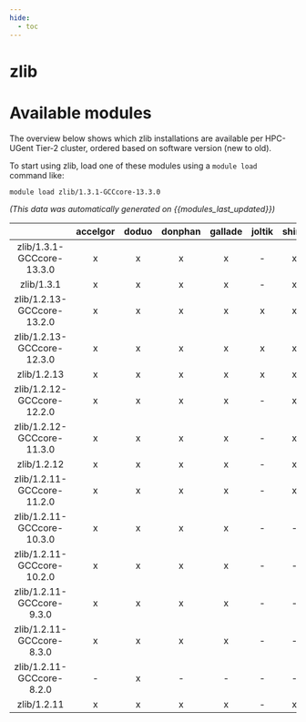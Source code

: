 ```yaml
---
hide:
  - toc
---
```


zlib
====

# Available modules


The overview below shows which zlib installations are available per HPC-UGent Tier-2 cluster, ordered based on software version (new to old).

To start using zlib, load one of these modules using a `module load` command like:

```shell
module load zlib/1.3.1-GCCcore-13.3.0
```

*(This data was automatically generated on {{modules_last_updated}})*  

| |accelgor|doduo|donphan|gallade|joltik|shinx|skitty|
| :---: | :---: | :---: | :---: | :---: | :---: | :---: | :---: |
|zlib/1.3.1-GCCcore-13.3.0|x|x|x|x|-|x|x|
|zlib/1.3.1|x|x|x|x|-|x|x|
|zlib/1.2.13-GCCcore-13.2.0|x|x|x|x|x|x|x|
|zlib/1.2.13-GCCcore-12.3.0|x|x|x|x|x|x|x|
|zlib/1.2.13|x|x|x|x|x|x|x|
|zlib/1.2.12-GCCcore-12.2.0|x|x|x|x|-|x|-|
|zlib/1.2.12-GCCcore-11.3.0|x|x|x|x|-|x|-|
|zlib/1.2.12|x|x|x|x|-|x|-|
|zlib/1.2.11-GCCcore-11.2.0|x|x|x|x|-|x|-|
|zlib/1.2.11-GCCcore-10.3.0|x|x|x|x|-|-|-|
|zlib/1.2.11-GCCcore-10.2.0|x|x|x|x|-|-|-|
|zlib/1.2.11-GCCcore-9.3.0|x|x|x|x|-|-|-|
|zlib/1.2.11-GCCcore-8.3.0|x|x|x|x|-|-|-|
|zlib/1.2.11-GCCcore-8.2.0|-|x|-|-|-|-|-|
|zlib/1.2.11|x|x|x|x|-|x|x|
